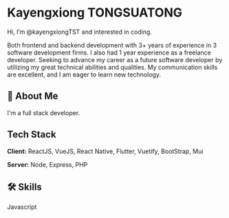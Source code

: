 
# Kayengxiong TONGSUATONG

Hi, I’m @kayengxiongTST and interested in coding.

Both frontend and backend development with 3+ years of experience in 3 software development firms. I also had   1 year experience as a freelance developer. Seeking to advance my career as a future software developer by utilizing my great technical abilities and qualities. My communication skills are excellent, and I am eager to learn new technology.


## 🚀 About Me
I'm a full stack developer.


## Tech Stack

**Client:** ReactJS, VueJS, React Native, Flutter, Vuetify, BootStrap, Mui

**Server:** Node, Express, PHP

## 🛠 Skills
Javascript
